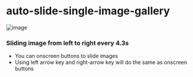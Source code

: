 # auto-slide-single-image-gallery

![image](https://user-images.githubusercontent.com/68879676/189478609-e2486d9e-a7a2-42db-a5a5-f879314d96b6.png)

### Sliding image from left to right every 4.3s

* You can onscreen buttons to slide images
* Using left arrow key and right-arrow key will do the same as onscreen buttons

